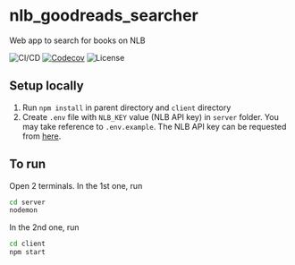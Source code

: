 # nlb_goodreads_searcher
Web app to search for books on NLB

![CI/CD](https://github.com/jxk20/nlb_goodreads_searcher/workflows/node.js.yml/badge.svg)
[![Codecov](https://img.shields.io/codecov/c/github/jxk20/nlb_goodreads_searcher)](https://codecov.io/gh/jxk20/nlb_goodreads_searcher)
![License](https://img.shields.io/github/license/jxk20/nlb_goodreads_searcher)


## Setup locally
1. Run `npm install` in parent directory and `client` directory
1. Create `.env` file with `NLB_KEY` value (NLB API key) in `server` folder. You may take reference to `.env.example`. The NLB API key can be requested from [here](https://www.nlb.gov.sg/GetInvolved/ContributeCreate/NLBlabs.aspx).

## To run

Open 2 terminals. In the 1st one, run

```bash
cd server
nodemon
```

In the 2nd one, run

```bash
cd client
npm start
```
